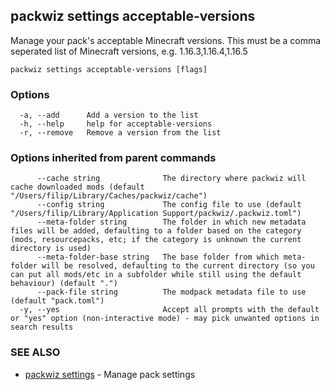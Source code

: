 ## packwiz settings acceptable-versions

Manage your pack's acceptable Minecraft versions. This must be a comma seperated list of Minecraft versions, e.g. 1.16.3,1.16.4,1.16.5

```
packwiz settings acceptable-versions [flags]
```

### Options

```
  -a, --add      Add a version to the list
  -h, --help     help for acceptable-versions
  -r, --remove   Remove a version from the list
```

### Options inherited from parent commands

```
      --cache string              The directory where packwiz will cache downloaded mods (default "/Users/filip/Library/Caches/packwiz/cache")
      --config string             The config file to use (default "/Users/filip/Library/Application Support/packwiz/.packwiz.toml")
      --meta-folder string        The folder in which new metadata files will be added, defaulting to a folder based on the category (mods, resourcepacks, etc; if the category is unknown the current directory is used)
      --meta-folder-base string   The base folder from which meta-folder will be resolved, defaulting to the current directory (so you can put all mods/etc in a subfolder while still using the default behaviour) (default ".")
      --pack-file string          The modpack metadata file to use (default "pack.toml")
  -y, --yes                       Accept all prompts with the default or "yes" option (non-interactive mode) - may pick unwanted options in search results
```

### SEE ALSO

* [packwiz settings](packwiz_settings.md)	 - Manage pack settings

